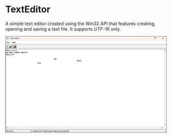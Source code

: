 # TextEditor
A simple text editor created using the Win32 API that features creating, opening and saving a text file. It supports *UTF-16* only.

![Text Editor Image](/assets/screenshot.png)